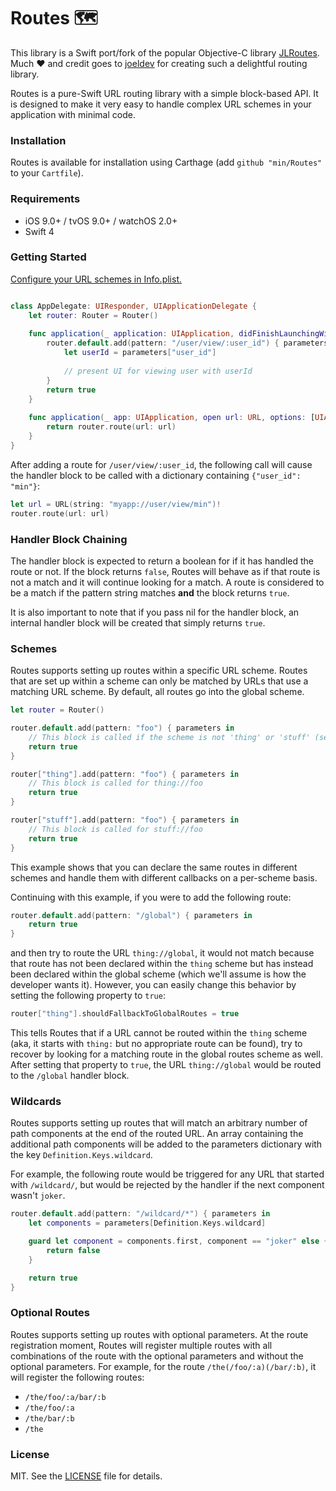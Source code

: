 Routes 🗺
========

This library is a Swift port/fork of the popular Objective-C library [JLRoutes](https://www.github.com/joeldev/JLRoutes). Much ❤️ and credit goes to [joeldev](https://www.github.com/joeldev) for creating such a delightful routing library.

Routes is a pure-Swift URL routing library with a simple block-based API. It is designed to make it very easy to handle complex URL schemes in your application with minimal code. 

### Installation ###
Routes is available for installation using Carthage (add `github "min/Routes"` to your `Cartfile`).

### Requirements ###
- iOS 9.0+ / tvOS 9.0+ / watchOS 2.0+
- Swift 4

### Getting Started ###

[Configure your URL schemes in Info.plist.](https://developer.apple.com/library/ios/documentation/iPhone/Conceptual/iPhoneOSProgrammingGuide/Inter-AppCommunication/Inter-AppCommunication.html#//apple_ref/doc/uid/TP40007072-CH6-SW2)

```swift

class AppDelegate: UIResponder, UIApplicationDelegate {
    let router: Router = Router()
    
    func application(_ application: UIApplication, didFinishLaunchingWithOptions launchOptions: [UIApplicationLaunchOptionsKey: Any]?) -> Bool {
        router.default.add(pattern: "/user/view/:user_id") { parameters in
            let userId = parameters["user_id"]
            
            // present UI for viewing user with userId
        }
        return true
    }
    
    func application(_ app: UIApplication, open url: URL, options: [UIApplicationOpenURLOptionsKey : Any] = [:]) -> Bool {
        return router.route(url: url)
    }
}

```

After adding a route for `/user/view/:user_id`, the following call will cause the handler block to be called with a dictionary containing `{"user_id": "min"}`:

```swift
let url = URL(string: "myapp://user/view/min")!
router.route(url: url)
```

### Handler Block Chaining ###

The handler block is expected to return a boolean for if it has handled the route or not. If the block returns `false`, Routes will behave as if that route is not a match and it will continue looking for a match. A route is considered to be a match if the pattern string matches **and** the block returns `true`.

It is also important to note that if you pass nil for the handler block, an internal handler block will be created that simply returns `true`.


### Schemes ###

Routes supports setting up routes within a specific URL scheme. Routes that are set up within a scheme can only be matched by URLs that use a matching URL scheme. By default, all routes go into the global scheme.

```swift
let router = Router()

router.default.add(pattern: "foo") { parameters in
    // This block is called if the scheme is not 'thing' or 'stuff' (see below)	
    return true
}

router["thing"].add(pattern: "foo") { parameters in
    // This block is called for thing://foo
    return true
}

router["stuff"].add(pattern: "foo") { parameters in
    // This block is called for stuff://foo
    return true
}
```

This example shows that you can declare the same routes in different schemes and handle them with different callbacks on a per-scheme basis.

Continuing with this example, if you were to add the following route:

```swift
router.default.add(pattern: "/global") { parameters in
    return true
}
```

and then try to route the URL `thing://global`, it would not match because that route has not been declared within the `thing` scheme but has instead been declared within the global scheme (which we'll assume is how the developer wants it). However, you can easily change this behavior by setting the following property to `true`:

```swift
router["thing"].shouldFallbackToGlobalRoutes = true
```

This tells Routes that if a URL cannot be routed within the `thing` scheme (aka, it starts with `thing:` but no appropriate route can be found), try to recover by looking for a matching route in the global routes scheme as well. After setting that property to `true`, the URL `thing://global` would be routed to the `/global` handler block.


### Wildcards ###

Routes supports setting up routes that will match an arbitrary number of path components at the end of the routed URL. An array containing the additional path components will be added to the parameters dictionary with the key `Definition.Keys.wildcard`.

For example, the following route would be triggered for any URL that started with `/wildcard/`, but would be rejected by the handler if the next component wasn't `joker`.

```swift
router.default.add(pattern: "/wildcard/*") { parameters in
    let components = parameters[Definition.Keys.wildcard]

    guard let component = components.first, component == "joker" else {
        return false
    }

    return true
}
```

### Optional Routes ###

Routes supports setting up routes with optional parameters. At the route registration moment, Routes will register multiple routes with all combinations of the route with the optional parameters and without the optional parameters. For example, for the route `/the(/foo/:a)(/bar/:b)`, it will register the following routes:

- `/the/foo/:a/bar/:b`
- `/the/foo/:a`
- `/the/bar/:b`
- `/the`

### License ###
MIT. See the [LICENSE](LICENSE) file for details.
